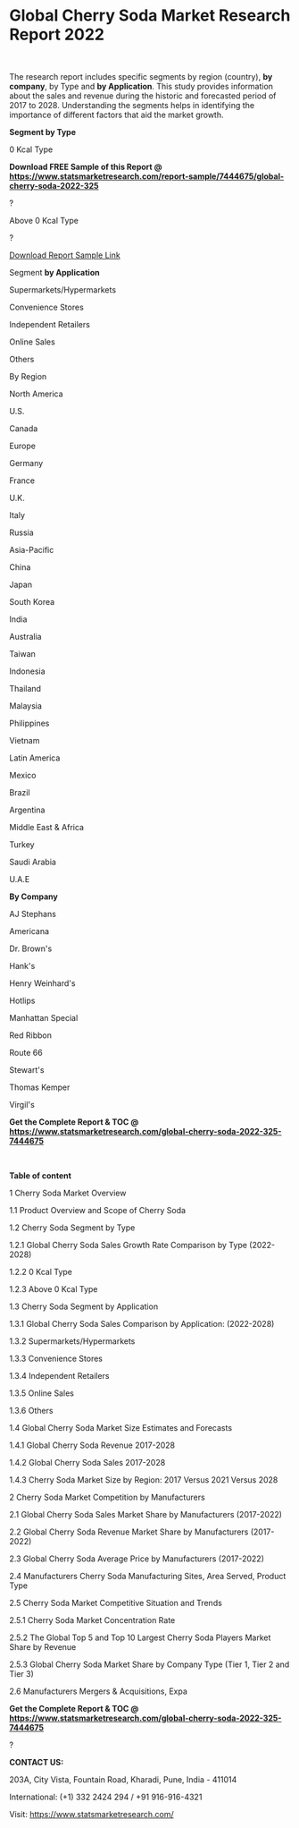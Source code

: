 <h1>Global Cherry Soda Market Research Report 2022</h1><br/><p>The research report includes specific segments by region (country), <strong>by company</strong>, by Type and <strong>by Application</strong>. This study provides information about the sales and revenue during the historic and forecasted period of 2017 to 2028. Understanding the segments helps in identifying the importance of different factors that aid the market growth.</p>
 
 
 
 <p><strong>Segment by Type</strong></p>
 
 
 
 <p>0 Kcal Type</p>
 
 
 
 <div><b>Download FREE Sample of this Report @ <a href="https://www.statsmarketresearch.com/download-free-sample/7444675/global-cherry-soda-2022-325">https://www.statsmarketresearch.com/report-sample/7444675/global-cherry-soda-2022-325</a></b></div>
 
 
 
 <p>? </p>
 
 
 
 <p>Above 0 Kcal Type</p>
 
 
 
 <p>? </p>
 
 
 
 <p><a href="https://www.statsmarketresearch.com/download-free-sample/7444675/global-cherry-soda-2022-325">Download Report Sample Link</a></p>
 
 
 
 <p>Segment <strong>by Application</strong></p>
 
 
 
 <p>Supermarkets/Hypermarkets</p>
 
 
 
 <p>Convenience Stores</p>
 
 
 
 <p>Independent Retailers</p>
 
 
 
 <p>Online Sales</p>
 
 
 
 <p>Others</p>
 
 
 
 <p>By Region</p>
 
 
 
 <p>North America</p>
 
 
 
 <p>U.S.</p>
 
 
 
 <p>Canada</p>
 
 
 
 <p>Europe</p>
 
 
 
 <p>Germany</p>
 
 
 
 <p>France</p>
 
 
 
 <p>U.K.</p>
 
 
 
 <p>Italy</p>
 
 
 
 <p>Russia</p>
 
 
 
 <p>Asia-Pacific</p>
 
 
 
 <p>China</p>
 
 
 
 <p>Japan</p>
 
 
 
 <p>South Korea</p>
 
 
 
 <p>India</p>
 
 
 
 <p>Australia</p>
 
 
 
 <p>Taiwan</p>
 
 
 
 <p>Indonesia</p>
 
 
 
 <p>Thailand</p>
 
 
 
 <p>Malaysia</p>
 
 
 
 <p>Philippines</p>
 
 
 
 <p>Vietnam</p>
 
 
 
 <p>Latin America</p>
 
 
 
 <p>Mexico</p>
 
 
 
 <p>Brazil</p>
 
 
 
 <p>Argentina</p>
 
 
 
 <p>Middle East & Africa</p>
 
 
 
 <p>Turkey</p>
 
 
 
 <p>Saudi Arabia</p>
 
 
 
 <p>U.A.E</p>
 
 
 
 <p><strong>By Company</strong></p>
 
 
 
 <p>AJ Stephans</p>
 
 
 
 <p>Americana</p>
 
 
 
 <p>Dr. Brown&#39;s</p>
 
 
 
 <p>Hank&#39;s</p>
 
 
 
 <p>Henry Weinhard&#39;s</p>
 
 
 
 <p>Hotlips</p>
 
 
 
 <p>Manhattan Special</p>
 
 
 
 <p>Red Ribbon</p>
 
 
 
 <p>Route 66</p>
 
 
 
 <p>Stewart&#39;s</p>
 
 
 
 <p>Thomas Kemper</p>
 
 
 
 <p>Virgil&#39;s</p>
 
 
 
 <div><b>Get the Complete Report & TOC @ <a href="https://www.statsmarketresearch.com/global-cherry-soda-2022-325-7444675">https://www.statsmarketresearch.com/global-cherry-soda-2022-325-7444675</a></b></div>
 
 
 
 <p><br />
 
 <b>Table of content</b></p>
 
 
 
 <p>1 Cherry Soda Market Overview<br />
 
 1.1 Product Overview and Scope of Cherry Soda<br />
 
 1.2 Cherry Soda Segment by Type<br />
 
 1.2.1 Global Cherry Soda Sales Growth Rate Comparison by Type (2022-2028)<br />
 
 1.2.2 0 Kcal Type<br />
 
 1.2.3 Above 0 Kcal Type<br />
 
 1.3 Cherry Soda Segment by Application<br />
 
 1.3.1 Global Cherry Soda Sales Comparison by Application: (2022-2028)<br />
 
 1.3.2 Supermarkets/Hypermarkets<br />
 
 1.3.3 Convenience Stores<br />
 
 1.3.4 Independent Retailers<br />
 
 1.3.5 Online Sales<br />
 
 1.3.6 Others<br />
 
 1.4 Global Cherry Soda Market Size Estimates and Forecasts<br />
 
 1.4.1 Global Cherry Soda Revenue 2017-2028<br />
 
 1.4.2 Global Cherry Soda Sales 2017-2028<br />
 
 1.4.3 Cherry Soda Market Size by Region: 2017 Versus 2021 Versus 2028<br />
 
 2 Cherry Soda Market Competition by Manufacturers<br />
 
 2.1 Global Cherry Soda Sales Market Share by Manufacturers (2017-2022)<br />
 
 2.2 Global Cherry Soda Revenue Market Share by Manufacturers (2017-2022)<br />
 
 2.3 Global Cherry Soda Average Price by Manufacturers (2017-2022)<br />
 
 2.4 Manufacturers Cherry Soda Manufacturing Sites, Area Served, Product Type<br />
 
 2.5 Cherry Soda Market Competitive Situation and Trends<br />
 
 2.5.1 Cherry Soda Market Concentration Rate<br />
 
 2.5.2 The Global Top 5 and Top 10 Largest Cherry Soda Players Market Share by Revenue<br />
 
 2.5.3 Global Cherry Soda Market Share by Company Type (Tier 1, Tier 2 and Tier 3)<br />
 
 2.6 Manufacturers Mergers & Acquisitions, Expa</p>
 
 
 
 <div><b>Get the Complete Report & TOC @ <a href="https://www.statsmarketresearch.com/global-cherry-soda-2022-325-7444675">https://www.statsmarketresearch.com/global-cherry-soda-2022-325-7444675</a></b></div>
 
 
 
 <p>? </p>
 
 
 
 <p><b>CONTACT US:</b><br />
 
 203A, City Vista, Fountain Road, Kharadi, Pune, India - 411014<br />
 
 International: (+1) 332 2424 294 / +91 916-916-4321<br />
 
 Visit: <a href="https://www.statsmarketresearch.com/">https://www.statsmarketresearch.com/</a></p>